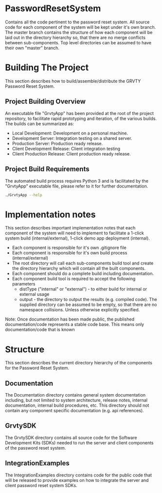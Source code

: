 # PasswordResetSystem
Contains all the code pertinent to the password reset system.
All source code for each component of the system will be kept under it's own branch.
The master branch contains the structure of how each component will be laid out in the directory hierarchy so, that there are no merge conflicts between sub-components.
Top level directories can be assumed to have their own "master" branch.

# Building The Project
This section describes how to build/assemble/distribute the GRVTY Password Reset System.
## Project Building Overview
An executable file "GrvtyApp" has been provided at the root of the project repository, to facilitate rapid prototyping and iteration, of the various builds.
The builds can be summarized as:
- Local Development: Development on a personal machine.
- Development Server: Integration testing on a shared server.
- Production Server: Production ready release.
- Client Development Release: Client integration testing
- Client Production Release: Client production ready release.

## Project Build Requirements
The automated build process requires Python 3 and is facilitated by the "GrvtyApp" executable file, please refer to it for further documentation.
```bash
./GrvtyApp --help
```

# Implementation notes
This section describes important implementation notes that each component of the system will need to implement to facilitate a 1-click system build (internal/external), 1-click demo app deployment (internal).
- Each component is responsible for it's own .gitignore file
- Each component is responsible for it's own build process (internal/external)
- The root directory will call each sub-components build tool and create the directory hierarchy which will contain all the built components.
- Each component should do a complete build including documentation.
- Each component build tool is required to accept the following parameters
  - distType ("internal" or "external") - to either build for internal or external usage
  - output - the directory to output the results (e.g. compiled code). The supplied directory can be assumed to be empty, so that there are no namespace collisions. Unless otherwise explicitly specified.

Note: Once documentation has been made public, the published documentation/code represents a stable code base. This means only documentation/code that is known

# Structure
This section describes the current directory hierarchy of the components for the Password Reset System.

## Documentation
The Documentation directory contains general system documentation including, but not limited to system architecture, release notes, internal documentation, internal build procedures, etc.
This directory should not contain any component specific documentation (e.g. api references).

## GrvtySDK
The GrvtySDK directory contains all source code for the Software Development Kits (SDKs) needed to run the server and client components of the password reset system.

## IntegrationExamples
The IntegrationExamples directory contains code for the public code that will be released to provide examples on how to integrate the server and client password reset system SDKs.
